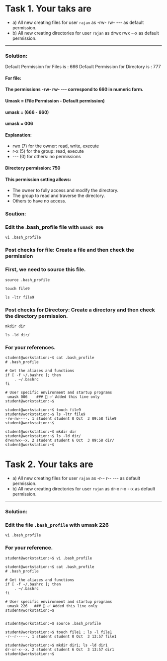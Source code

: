 # Task 1. Your taks are 
- a) All new creating files for user `rajan` as -rw- rw- --- as default permission.
- b) All new creating directories for user `rajan` as drwx rwx --x as default permission.
---

### Solution:

Default Permission for Files is     : 666
Default Permission for Directory is : 777

#### For file: 
#### The permissions -rw- rw- --- correspond to 660 in numeric form.
#### Umask = (File Permission - Default permission)
#### umask = (666 - 660)
#### umask = 006
#### Explanation:

 -    rwx (7) for the owner: read, write, execute
 -    r-x (5) for the group: read, execute
 -    --- (0) for others: no permissions

#### Directory permission: 750

#### This permission setting allows:

  -  The owner to fully access and modify the directory.
  -  The group to read and traverse the directory.
  -  Others to have no access.

### Soution:

### Edit the .bash_profile file with `umask 006 `
```
vi .bash_profile
```
### Post checks for file: Create a file and then check the permission
### First, we need to source this file.
```
source .bash_profile
```
```
touch file9
```
```
ls -ltr file9
```
### Post checks for Directory: Create a directory and then check the directory permission.

```
mkdir dir
```
```
ls -ld dir/
```


### For your references.
```
student@workstation:~$ cat .bash_profile 
# .bash_profile

# Get the aliases and functions
if [ -f ~/.bashrc ]; then
    . ~/.bashrc
fi

# User specific environment and startup programs
 umask 006    ### 🤖 ✅ Added this line only
student@workstation:~$

student@workstation:~$ touch file9
student@workstation:~$ ls -ltr file9
-rw-rw----. 1 student student 0 Oct  3 09:58 file9
student@workstation:~$

student@workstation:~$ mkdir dir
student@workstation:~$ ls -ld dir/
drwxrwx--x. 2 student student 6 Oct  3 09:58 dir/
student@workstation:~$

```



# Task 2. Your taks are 
- a) All new creating files for user `rajan` as -r-- r-- --- as default permission.
- b) All new creating directories for user `rajan` as dr-x r-x --x as default permission.
---

### Solution:
### Edit the file `.bash_profile` with umask 226
```
vi .bash_profile
```



### For your reference.
```
student@workstation:~$ vi .bash_profile

student@workstation:~$ cat .bash_profile 
# .bash_profile

# Get the aliases and functions
if [ -f ~/.bashrc ]; then
    . ~/.bashrc
fi

# User specific environment and startup programs
 umask 226   ### 🤖 ✅ Added this line only
student@workstation:~$


student@workstation:~$ source .bash_profile 

student@workstation:~$ touch file1 ; ls -l file1
-r--r-----. 1 student student 0 Oct  3 13:57 file1

student@workstation:~$ mkdir dir1; ls -ld dir1
dr-xr-x--x. 2 student student 6 Oct  3 13:57 dir1
student@workstation:~$
```
